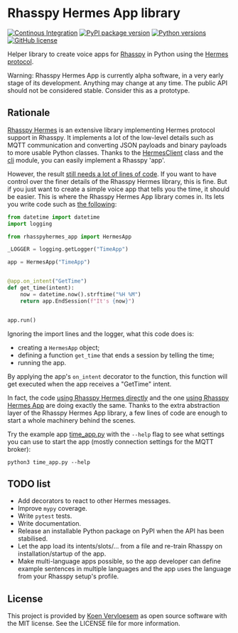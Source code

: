 # Rhasspy Hermes App library

[![Continous Integration](https://github.com/rhasspy/rhasspy-hermes-app/workflows/Tests/badge.svg)](https://github.com/rhasspy/rhasspy-hermes-app/actions)
[![PyPI package version](https://img.shields.io/pypi/v/rhasspy-hermes-app.svg)](https://pypi.org/project/rhasspy-hermes-app)
[![Python versions](https://img.shields.io/pypi/pyversions/rhasspy-hermes-app.svg)](https://www.python.org)
[![GitHub license](https://img.shields.io/github/license/rhasspy/rhasspy-hermes-app.svg)](https://github.com/rhasspy/rhasspy-hermes-app/blob/master/LICENSE)

Helper library to create voice apps for [Rhasspy](https://rhasspy.readthedocs.io/) in Python using the [Hermes protocol](https://docs.snips.ai/reference/hermes).

Warning: Rhasspy Hermes App is currently alpha software, in a very early stage of its development. Anything may change at any time. The public API should not be considered stable. Consider this as a prototype.

## Rationale

[Rhasspy Hermes](https://github.com/rhasspy/rhasspy-hermes/) is an extensive library implementing Hermes protocol support in Rhasspy. It implements a lot of the low-level details such as MQTT communication and converting JSON payloads and binary payloads to more usable Python classes. Thanks to the [HermesClient](https://github.com/rhasspy/rhasspy-hermes/blob/master/rhasspyhermes/client.py) class and the [cli](https://github.com/rhasspy/rhasspy-hermes/blob/master/rhasspyhermes/cli.py) module, you can easily implement a Rhasspy 'app'.

However, the result [still needs a lot of lines of code](time_app_direct.py). If you want to have control over the finer details of the Rhasspy Hermes library, this is fine. But if you just want to create a simple voice app that tells you the time, it should be easier. This is where the Rhasspy Hermes App library comes in. Its lets you write code such as [the following](time_app.py):

```python
from datetime import datetime
import logging

from rhasspyhermes_app import HermesApp

_LOGGER = logging.getLogger("TimeApp")

app = HermesApp("TimeApp")


@app.on_intent("GetTime")
def get_time(intent):
    now = datetime.now().strftime("%H %M")
    return app.EndSession(f"It's {now}")


app.run()
```

Ignoring the import lines and the logger, what this code does is:

* creating a `HermesApp` object;
* defining a function `get_time` that ends a session by telling the time;
* running the app.

By applying the app's `on_intent` decorator to the function, this function will get executed when the app receives a "GetTime" intent.

In fact, the code [using Rhasspy Hermes directly](time_app_direct.py) and the one [using Rhasspy Hermes App](time_app.py) are doing exactly the same. Thanks to the extra abstraction layer of the Rhasspy Hermes App library, a few lines of code are enough to start a whole machinery behind the scenes.

Try the example app [time_app.py](time_app.py) with the `--help` flag to see what settings you can use to start the app (mostly connection settings for the MQTT broker):

```
python3 time_app.py --help
```

## TODO list

* Add decorators to react to other Hermes messages.
* Improve `mypy` coverage.
* Write `pytest` tests.
* Write documentation.
* Release an installable Python package on PyPI when the API has been stabilised.
* Let the app load its intents/slots/… from a file and re-train Rhasspy on installation/startup of the app.
* Make multi-language apps possible, so the app developer can define example sentences in multiple languages and the app uses the language from your Rhasspy setup's profile.

## License

This project is provided by [Koen Vervloesem](mailto:koen@vervloesem.eu) as open source software with the MIT license. See the LICENSE file for more information.
